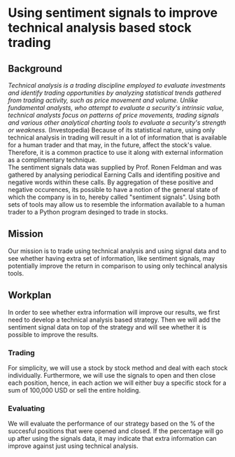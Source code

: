 # Using sentiment signals to improve technical analysis based stock trading
## Background
<i>Technical analysis is a trading discipline employed to evaluate
investments and identify trading opportunities by analyzing statistical trends
gathered from trading activity, such as price movement and volume. Unlike
fundamental analysts, who attempt to evaluate a security's intrinsic value,
technical analysts focus on patterns of price movements, trading signals and
various other analytical charting tools to evaluate a security's strength or
weakness. </i>(Investopedia)
Because of its statistical nature, using only
technical analysis in trading will result in a lot of information that is
available for a human trader and that may, in the future, affect the stock's
value. Therefore, it is a common practice to use it along with external
information as a complimentary technique.<br>
The sentiment signals data was
supplied by Prof. Ronen Feldman and was gathered by analysing periodical Earning
Calls and identifing positive and negative words within these calls. By
aggregation of these positive and negative occurences, its possible to have a
notion of the general state of which the company is in to, hereby called
"sentiment signals".
Using both sets of tools may allow us to resemble the
information available to a human trader to a Python program desinged to trade in
stocks.
## Mission
Our mission is to trade using technical analysis and using
signal data and to see whether having extra set of information, like sentiment
signals, may potentially improve the return in comparison to using only
techincal analysis tools.
## Workplan
In order to see whether extra information
will improve our results, we first need to develop a technical analysis based
strategy. Then we will add the sentiment signal data on top of the strategy and
will see whether it is possible to improve the results.
### Trading
For
simplicity, we will use a stock by stock method and deal with each stock
individually. Furthermore, we will use the signals to open and then close each
position, hence, in each action we will either buy a specific stock for a sum of
100,000 USD or sell the entire holding.

### Evaluating
We will evaluate the
performance of our strategy based on the % of the succesful positions that were
opened and closed. If the percentage will go up after using the signals data, it
may indicate that extra information can improve against just using technical
analysis.

